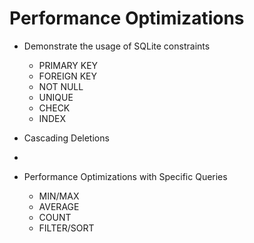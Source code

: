 # Performance Optimizations

- Demonstrate the usage of SQLite constraints
    - PRIMARY KEY
    - FOREIGN KEY
    - NOT NULL
    - UNIQUE
    - CHECK
    - INDEX

- Cascading Deletions
- 
- Performance Optimizations with Specific Queries
    - MIN/MAX
    - AVERAGE
    - COUNT
    - FILTER/SORT